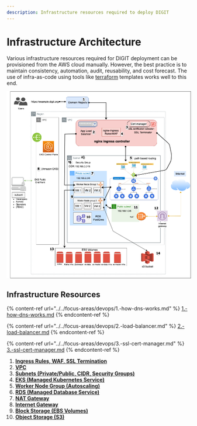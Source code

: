 ```yaml
---
description: Infrastructure resources required to deploy DIGIT
---
```


# Infrastructure Architecture

Various infrastructure resources required for DIGIT deployment can be provisioned from the AWS cloud manually. However, the best practice is to maintain consistency, automation, audit, reusability, and cost forecast. The use of infra-as-code using tools like [terraform](https://medium.com/tech-guides/terraform-zero-to-hero-733f6860bb9a) templates works well to this end.

![](<../../.gitbook/assets/image (31).png>)

## **Infrastructure Resources**

{% content-ref url="../../focus-areas/devops/1.-how-dns-works.md" %}
[1.-how-dns-works.md](../../focus-areas/devops/1.-how-dns-works.md)
{% endcontent-ref %}

{% content-ref url="../../focus-areas/devops/2.-load-balancer.md" %}
[2.-load-balancer.md](../../focus-areas/devops/2.-load-balancer.md)
{% endcontent-ref %}

{% content-ref url="../../focus-areas/devops/3.-ssl-cert-manager.md" %}
[3.-ssl-cert-manager.md](../../focus-areas/devops/3.-ssl-cert-manager.md)
{% endcontent-ref %}

1. [**Ingress Rules, WAF, SSL Termination**](../../focus-areas/devops/4.ingress-waf.md)
2. [**VPC**](../../focus-areas/devops/5.vpc.md)
3. [**Subnets (Private/Public, CIDR, Security Groups)**](../../focus-areas/devops/6.subnets.md)
4. [**EKS (Managed Kubernetes Service)**](../../focus-areas/devops/7.eks.md)
5. [**Worker Node Group (Autoscaling)**](../../focus-areas/devops/8.worker-node-group.md)
6. [**RDS (Managed Database Service)**](../../focus-areas/devops/9.rds.md)
7. [**NAT Gateway**](../../focus-areas/devops/10.nat.md)
8. [**Internet Gateway**](../../focus-areas/devops/11.internet-gateway.md)
9. [**Block Storage (EBS Volumes)**](../../focus-areas/devops/12.block-storage-ebs-volumes.md)
10. [**Object Storage (S3)**](../../focus-areas/devops/13.object-storage-s3.md)



